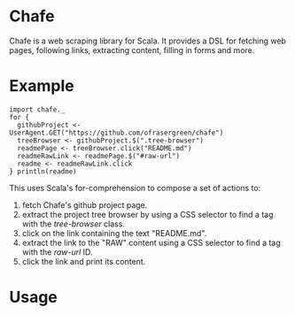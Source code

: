 Chafe
=====

Chafe is a web scraping library for Scala. It provides a DSL for fetching web pages, following links, extracting content, filling in forms and more.

Example
=======

	import chafe._
	for {
	  githubProject <- UserAgent.GET("https://github.com/ofrasergreen/chafe")
	  treeBrowser <- githubProject.$(".tree-browser")
	  readmePage <- treeBrowser.click("README.md")
	  readmeRawLink <- readmePage.$("#raw-url")
	  readme <- readmeRawLink.click
	} println(readme)

This uses Scala's for-comprehension to compose a set of actions to:
1. fetch Chafe's github project page.
1. extract the project tree browser by using a CSS selector to find a tag with the *tree-browser* class.
1. click on the link containing the text "README.md".
1. extract the link to the "RAW" content using a CSS selector to find a tag with the *raw-url* ID.
1. click the link and print its content.

Usage
=====

